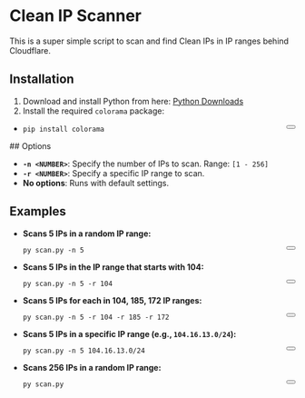 # Clean IP Scanner

This is a super simple script to scan and find Clean IPs in IP ranges behind Cloudflare.

## Installation

1. Download and install Python from here: [Python Downloads](https://www.python.org/downloads/)
2. Install the required `colorama` package:
   
- <div style="position: relative;">
        <button onclick="copyToClipboard('code1')" style="position: absolute; right: 0; top: 0;"></button>
        <pre id="code1"><code>pip install colorama</code></pre>
</div>
## Options

- **`-n <NUMBER>`**: Specify the number of IPs to scan. Range: `[1 - 256]`
- **`-r <NUMBER>`**: Specify a specific IP range to scan.
- **No options**: Runs with default settings.

## Examples

- **Scans 5 IPs in a random IP range:**
       <div style="position: relative;">
          <button onclick="copyToClipboard('code7')" style="position: absolute; right: 0; top: 0;"></button>
          <pre id="code7"><code>py scan.py -n 5</code></pre>
        </div>
  
  
- **Scans 5 IPs in the IP range that starts with 104:**
         <div style="position: relative;">
          <button onclick="copyToClipboard('code8')" style="position: absolute; right: 0; top: 0;"></button>
          <pre id="code8"><code>py scan.py -n 5 -r 104</code></pre>
        </div>
  
- **Scans 5 IPs for each in 104, 185, 172 IP ranges:**
  <div style="position: relative;">
          <button onclick="copyToClipboard('code9')" style="position: absolute; right: 0; top: 0;"></button>
          <pre id="code9"><code>py scan.py -n 5 -r 104 -r 185 -r 172</code></pre>
        </div>
  
- **Scans 5 IPs in a specific IP range (e.g., `104.16.13.0/24`):**
  <div style="position: relative;">
          <button onclick="copyToClipboard('code9')" style="position: absolute; right: 0; top: 0;"></button>
          <pre id="code9"><code>py scan.py -n 5 104.16.13.0/24</code></pre>
</div>
  
- **Scans 256 IPs in a random IP range:**
  
  <div style="position: relative;">
          <button onclick="copyToClipboard('code10')" style="position: absolute; right: 0; top: 0;"></button>
          <pre id="code10"><code>py scan.py</code></pre>
</div>

